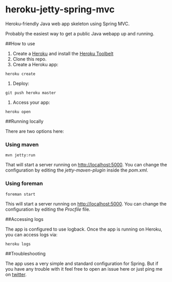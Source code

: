 heroku-jetty-spring-mvc
=======================

Heroku-friendly Java web app skeleton using Spring MVC. 

Probably the easiest way to get a public Java webapp up and running.

##How to use

1. Create a [Heroku](http://www.heroku.com/) and install the [Heroku Toolbelt](https://toolbelt.heroku.com/)
1. Clone this repo.
1. Create a Heroku app:
```
heroku create
```
1. Deploy:
```
git push heroku master
```
1. Access your app:
```
heroku open
```

##Running locally

There are two options here:

### Using maven

```
mvn jetty:run
```

That will start a server running on [http://localhost:5000](). You can change the configuration by editing the *jetty-maven-plugin* inside the *pom.xml*.

### Using foreman

```
foreman start
```

This will start a server running on [http://localhost:5000](). You can change the configuration by editing the *Procfile* file.

##Accessing logs

The app is configured to use logback. Once the app is running on Heroku, you can access logs via:

```
heroku logs
```

##Troubleshooting

The app uses a very simple and standard configuration for Spring. But if you have any trouble with it feel free to open an issue here or just ping me on [twitter](http://www.twitter.com/s4nchez).
